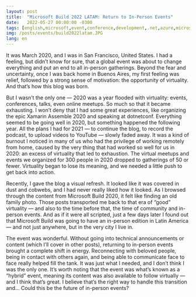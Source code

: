 ```yaml
---
layout: post
title:  "Microsoft Build 2022 LATAM: Return to In-Person Events"
date:   2022-05-27 00:00:00 -0300
tags: [english,microsoft,event,conference,development,.net,azure,microsoft mvp,maui]
img: /posts/events/build2022latam.JPG
lang: en
---
```


It was March 2020, and I was in San Francisco, United States. I had a feeling, but didn’t know for sure, that a global event was about to change everything and put an end to all in-person gatherings. Beyond the fear and uncertainty, once I was back home in Buenos Aires, my first feeling was relief, followed by a strong sense of motivation: the opportunity of virtuality. And that’s how this blog was born.

But I wasn’t the only one — 2020 was a year flooded with virtuality: events, conferences, talks, even online meetups. So much so that it became exhausting. I won’t deny that I had some great experiences, like organizing the epic Xamarin Assemble 2020 and speaking at dotnetconf. Everything seemed to be going well in 2020, but something happened the following year. All the plans I had for 2021 — to continue the blog, to record the podcast, to upload videos to YouTube — slowly faded away. It was a kind of burnout I noticed in many of us who had the privilege of working remotely from home, caused by the very thing that had worked so well for us in 2020: an excess of virtuality that led to exhaustion. The virtual meetups and events we organized for 300 people in 2020 dropped to gatherings of 50 or fewer. Virtuality began to lose its meaning, and we needed a little push to get back into action.

Recently, I gave the blog a visual refresh. It looked like it was covered in dust and cobwebs, and I had never really liked how it looked. As I browsed through the content from Microsoft Build 2020, it felt like finding an old family photo. Those posts transported me back to that era of “good” virtuality — and also to the time before that, the time of community and in-person events. And as if it were all scripted, just a few days later I found out that Microsoft Build was going to have an in-person edition in Latin America — and not just anywhere, but in the very city I live in.

The event was wonderful. Without going into technical announcements or content (which I’ll cover in other posts), returning to in-person events brought a complete shift in energy. Reconnecting with beloved people, being in contact with others again, and being able to communicate face to face really helped fill the tank. It was just what I needed, and I don’t think I was the only one. It’s worth noting that the event was what’s known as a “hybrid” event, meaning its content was also available to follow virtually — and I think that’s great. I believe that’s the right way to handle this transition and… Could this be the future of in-person events?